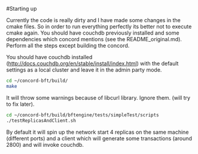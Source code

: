 #Starting up

Currently the code is really dirty and I have made some changes in the cmake files. So in order to run everything perfectly its better not to execute cmake again. 
You should have couchdb previously installed and some dependencies which concord mentions (see the README_original.md). Perform all the steps except building the concord.

You should have couchdb installed (http://docs.couchdb.org/en/stable/install/index.html) with the default settings as a local cluster and leave it in the admin party mode. 

```bash
cd ~/concord-bft/build/
make
```
It will throw some warnings because of libcurl library. Ignore them. (will try to fix later).


``` bash
cd ~/concord-bft/build/bftengine/tests/simpleTest/scripts
./testReplicasAndClient.sh
```

By default it will spin up the network start 4 replicas on the same machine (different ports) and a client which will generate some transactions (around 2800) and will invoke couchdb.